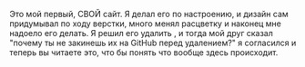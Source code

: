 Это мой первый, СВОЙ сайт. Я делал его по настроению, и дизайн сам придумывал по ходу верстки, много менял расцветку и наконец мне надоело его делать. Я решил его удалить , и тогда мой друг сказал "почему ты не закинешь их на GitHub перед удалением?" я согласился и теперь вы читаете это, что бы понять что вообще здесь происходит.
